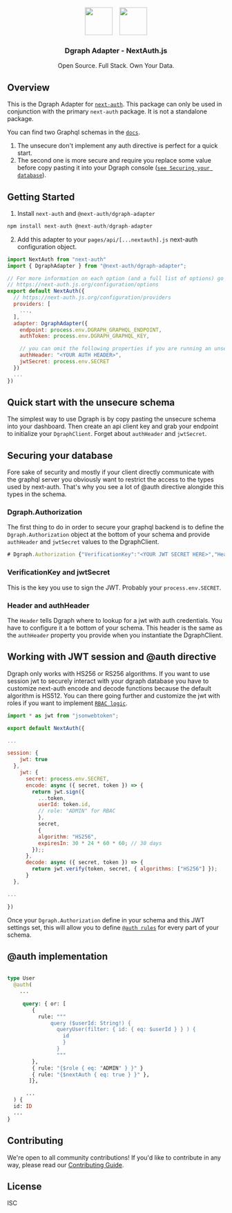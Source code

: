 <p align="center">
   <br/>
   <a href="https://next-auth.js.org" target="_blank"><img height="64px" src="https://next-auth.js.org/img/logo/logo-sm.png" /></a>&nbsp;&nbsp;&nbsp;&nbsp;<img height="64px" src="https://cloud.dgraph.io/logo.svg" />
   <h3 align="center"><b>Dgraph Adapter</b> - NextAuth.js</h3>
   <p align="center">
   Open Source. Full Stack. Own Your Data.
   </p>
   <!-- <p align="center" style="align: center;">
      <img src="https://github.com/nextauthjs/adapters/actions/workflows/release.yml/badge.svg" alt="CI Test" />
      <img src="https://img.shields.io/bundlephobia/minzip/@next-auth/prisma-adapter" alt="Bundle Size"/>
      <img src="https://img.shields.io/npm/v/@next-auth/prisma-adapter" alt="@next-auth/prisma-adapter Version" />
   </p> -->
</p>

## Overview

This is the Dgraph Adapter for [`next-auth`](https://next-auth.js.org). This package can only be used in conjunction with the primary `next-auth` package. It is not a standalone package.

You can find two Graphql schemas in the [`docs`](https://next-auth.js.org/adapters/dgraph/schema.gql).

1. The unsecure don't implement any auth directive is perfect for a quick start.
2. The second one is more secure and require you replace some value before copy pasting it into your Dgraph console ([`see Securing your database`](#securing-your-database)).

## Getting Started

1. Install `next-auth` and `@next-auth/dgraph-adapter`

```js
npm install next-auth @next-auth/dgraph-adapter
```

2. Add this adapter to your `pages/api/[...nextauth].js` next-auth configuration object.

```js
import NextAuth from "next-auth"
import { DgraphAdapter } from "@next-auth/dgraph-adapter";

// For more information on each option (and a full list of options) go to
// https://next-auth.js.org/configuration/options
export default NextAuth({
  // https://next-auth.js.org/configuration/providers
  providers: [
    ...,
  ],
  adapter: DgraphAdapter({
    endpoint: process.env.DGRAPH_GRAPHQL_ENDPOINT,
    authToken: process.env.DGRAPH_GRAPHQL_KEY,

    // you can omit the following properties if you are running an unsecure schema
    authHeader: "<YOUR AUTH HEADER>",
    jwtSecret: process.env.SECRET
  })
  ...
})
```

## Quick start with the unsecure schema

The simplest way to use Dgraph is by copy pasting the unsecure schema into your dashboard. Then create an api client key and grab your endpoint to initialize your `DgraphClient`. Forget about `authHeader` and `jwtSecret`.

## Securing your database

Fore sake of security and mostly if your client directly communicate with the graphql server you obviously want to restrict the access to the types used by next-auth. That's why you see a lot of @auth directive alongide this types in the schema.

### Dgraph.Authorization

The first thing to do in order to secure your graphql backend is to define the `Dgraph.Authorization` object at the bottom of your schema and provide `authHeader` and `jwtSecret` values to the DgraphClient.

```js
# Dgraph.Authorization {"VerificationKey":"<YOUR JWT SECRET HERE>","Header":"<YOUR AUTH HEADER HERE>","Namespace":"<YOUR CUSTOM NAMESPACE HERE>","Algo":"HS256"}
```

### VerificationKey and jwtSecret

This is the key you use to sign the JWT. Probably your `process.env.SECRET`.

### Header and authHeader

The `Header` tells Dgraph where to lookup for a jwt with auth credentials. You have to configure it a te bottom of your schema. This header is the same as the `authHeader` property you provide when you instantiate the DgraphClient.

## Working with JWT session and @auth directive

Dgraph only works with HS256 or RS256 algorithms. If you want to use session jwt to securely interact with your dgraph database you have to customize next-auth encode and decode functions because the default algorithm is HS512. You can there going further and customize the jwt with roles if you want to implement [`RBAC logic`](https://dgraph.io/docs/graphql/authorization/directive/#role-based-access-control).

```js
import * as jwt from "jsonwebtoken";

export default NextAuth({

...

session: {
    jwt: true
  },
    jwt: {
      secret: process.env.SECRET,
      encode: async ({ secret, token }) => {
        return jwt.sign({
          ...token,
          userId: token.id,
          // role: "ADMIN" for RBAC
          },
          secret,
          {
          algorithm: "HS256",
          expiresIn: 30 * 24 * 60 * 60; // 30 days
        });;
      },
      decode: async ({ secret, token }) => {
        return jwt.verify(token, secret, { algorithms: ["HS256"] });
      }
  },

...

})
```

Once your `Dgraph.Authorization` define in your schema and this JWT settings set, this will allow you to define [`@auth rules`](https://dgraph.io/docs/graphql/authorization/authorization-overview/) for every part of your schema.

## @auth implementation

```graphql

type User
  @auth(
    ...

     query: { or: [
        {
          rule: """
              query ($userId: String!) {
                queryUser(filter: { id: { eq: $userId } } ) {
                  id
                  }
                }
                """
        },
        { rule: "{$role { eq: "ADMIN" } }" }
        { rule: "{$nextAuth { eq: true } }" },
       ]},

      ...
  ) {
  id: ID
  ...
}

```

## Contributing

We're open to all community contributions! If you'd like to contribute in any way, please read our [Contributing Guide](https://github.com/nextauthjs/adapters/blob/main/CONTRIBUTING.md).

## License

ISC
